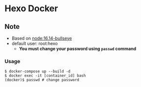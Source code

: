 # Hexo Docker

## Note
- Based on [node:16.14-bullseye]()
- default user: root:hexo
    - **You must change your password using `passwd` command**

### Usage
```
$ docker-compose up --build -d
$ docker exec -it [container_id] bash
(docker)$ passwd # change password
```
